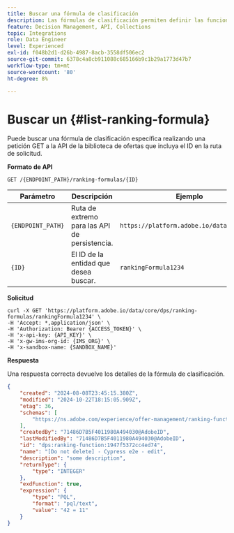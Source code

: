 ```yaml
---
title: Buscar una fórmula de clasificación
description: Las fórmulas de clasificación permiten definir las funciones de puntuación, que se utilizan para clasificar elementos.
feature: Decision Management, API, Collections
topic: Integrations
role: Data Engineer
level: Experienced
exl-id: f048b2d1-d26b-4987-8acb-3558df506ec2
source-git-commit: 6378c4a8cb911088c685166b9c1b29a1773d47b7
workflow-type: tm+mt
source-wordcount: '80'
ht-degree: 8%

---
```


# Buscar un  {#list-ranking-formula}

Puede buscar una fórmula de clasificación específica realizando una petición GET a la API de la biblioteca de ofertas que incluya el ID en la ruta de solicitud.

**Formato de API**

```http
GET /{ENDPOINT_PATH}/ranking-formulas/{ID}
```

| Parámetro | Descripción | Ejemplo |
| --------- | ----------- | ------- |
| `{ENDPOINT_PATH}` | Ruta de extremo para las API de persistencia. | `https://platform.adobe.io/data/core/dps` |
| `{ID}` | El ID de la entidad que desea buscar. | `rankingFormula1234` |

**Solicitud**

```shell
curl -X GET 'https://platform.adobe.io/data/core/dps/ranking-formulas/rankingFormula1234' \
-H 'Accept: *,application/json' \
-H 'Authorization: Bearer {ACCESS_TOKEN}' \
-H 'x-api-key: {API_KEY}' \
-H 'x-gw-ims-org-id: {IMS_ORG}' \
-H 'x-sandbox-name: {SANDBOX_NAME}'
```

**Respuesta**

Una respuesta correcta devuelve los detalles de la fórmula de clasificación.

```json
{
    "created": "2024-08-08T23:45:15.380Z",
    "modified": "2024-10-22T18:15:05.909Z",
    "etag": 36,
    "schemas": [
        "https://ns.adobe.com/experience/offer-management/ranking-function"
    ],
    "createdBy": "71486D7B5F4011980A494030@AdobeID",
    "lastModifiedBy": "71486D7B5F4011980A494030@AdobeID",
    "id": "dps:ranking-function:1947f5372cc4ed74",
    "name": "[Do not delete] - Cypress e2e - edit",
    "description": "some description",
    "returnType": {
        "type": "INTEGER"
    },
    "exdFunction": true,
    "expression": {
        "type": "PQL",
        "format": "pql/text",
        "value": "42 = 11"
    }
}
```
